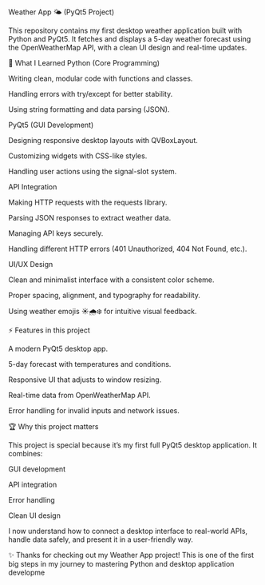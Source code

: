 Weather App 🌤️ (PyQt5 Project)

This repository contains my first desktop weather application built with Python and PyQt5.
It fetches and displays a 5-day weather forecast using the OpenWeatherMap API, with a clean UI design and real-time updates.

🌱 What I Learned
Python (Core Programming)

Writing clean, modular code with functions and classes.

Handling errors with try/except for better stability.

Using string formatting and data parsing (JSON).

PyQt5 (GUI Development)

Designing responsive desktop layouts with QVBoxLayout.

Customizing widgets with CSS-like styles.

Handling user actions using the signal-slot system.

API Integration

Making HTTP requests with the requests library.

Parsing JSON responses to extract weather data.

Managing API keys securely.

Handling different HTTP errors (401 Unauthorized, 404 Not Found, etc.).

UI/UX Design

Clean and minimalist interface with a consistent color scheme.

Proper spacing, alignment, and typography for readability.

Using weather emojis ☀️🌧️❄️ for intuitive visual feedback.

⚡ Features in this project

A modern PyQt5 desktop app.

5-day forecast with temperatures and conditions.

Responsive UI that adjusts to window resizing.

Real-time data from OpenWeatherMap API.

Error handling for invalid inputs and network issues.

🏆 Why this project matters

This project is special because it’s my first full PyQt5 desktop application.
It combines:

GUI development

API integration

Error handling

Clean UI design

I now understand how to connect a desktop interface to real-world APIs, handle data safely, and present it in a user-friendly way.

✨ Thanks for checking out my Weather App project!
This is one of the first big steps in my journey to mastering Python and desktop application developme

